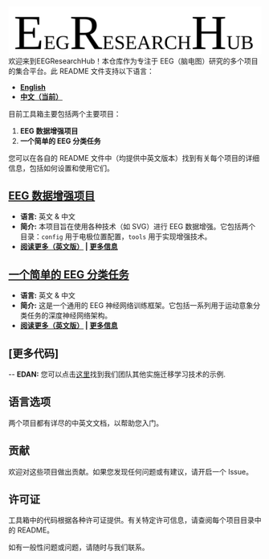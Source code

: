 ![Banner](__docs__/logo.svg)
欢迎来到EEGResearchHub！本仓库作为专注于 EEG（脑电图）研究的多个项目的集合平台。此 README 文件支持以下语言：

- **[English](./README.md)**
- **[中文（当前）](./README_Ch.md)**

目前工具箱主要包括两个主要项目：

1. **EEG 数据增强项目**
2. **一个简单的 EEG 分类任务**

您可以在各自的 README 文件中（均提供中英文版本）找到有关每个项目的详细信息，包括如何设置和使用它们。

## [EEG 数据增强项目](./EEG-Data-Augmentation/README_En.md)

- **语言:** 英文 & 中文
- **简介:** 本项目旨在使用各种技术（如 SVG）进行 EEG 数据增强。它包括两个目录：`config` 用于电极位置配置，`tools` 用于实现增强技术。
- **[阅读更多（英文版）](./EEG_Novel_Data_Augmentation/README_En.md) | [更多信息](./EEG_Novel_Data_Augmentation/README_Ch.md)**

## [一个简单的 EEG 分类任务](./A_Quick_EEG_Classification/README_En.md)

- **语言:** 英文 & 中文
- **简介:** 这是一个通用的 EEG 神经网络训练框架。它包括一系列用于运动意象分类任务的深度神经网络架构。
- **[阅读更多（英文版）](./A_Quick_EEG_Classification/README_En.md) | [更多信息](./A_Quick_EEG_Classification/README_Ch.md)**

## [更多代码]
-- **EDAN:** 您可以点击[这里](https://github.com/OrangeP0P/EDAN)找到我们团队其他实施迁移学习技术的示例.

## 语言选项

两个项目都有详尽的中英文文档，以帮助您入门。

## 贡献

欢迎对这些项目做出贡献。如果您发现任何问题或有建议，请开启一个 Issue。

## 许可证

工具箱中的代码根据各种许可证提供。有关特定许可信息，请查阅每个项目目录中的 README。

如有一般性问题或问题，请随时与我们联系。
